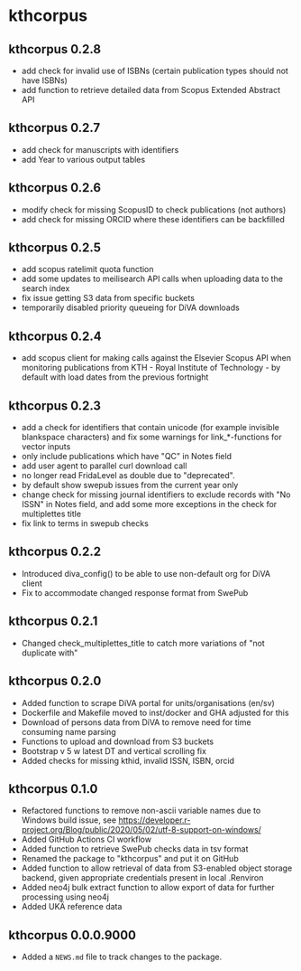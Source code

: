 # kthcorpus

## kthcorpus 0.2.8

* add check for invalid use of ISBNs (certain publication types should not have ISBNs)
* add function to retrieve detailed data from Scopus Extended Abstract API

## kthcorpus 0.2.7

* add check for manuscripts with identifiers
* add Year to various output tables

## kthcorpus 0.2.6

* modify check for missing ScopusID to check publications (not authors)
* add check for missing ORCID where these identifiers can be backfilled

## kthcorpus 0.2.5

* add scopus ratelimit quota function
* add some updates to meilisearch API calls when uploading data to the search index
* fix issue getting S3 data from specific buckets
* temporarily disabled priority queueing for DiVA downloads

## kthcorpus 0.2.4

* add scopus client for making calls against the Elsevier Scopus API when monitoring publications from KTH - Royal Institute of Technology - by default with load dates from the previous fortnight

## kthcorpus 0.2.3

* add a check for identifiers that contain unicode (for example invisible blankspace characters) and fix some warnings for link_*-functions for vector inputs
* only include publications which have "QC" in Notes field
* add user agent to parallel curl download call
* no longer read FridaLevel as double due to "deprecated".
* by default show swepub issues from the current year only
* change check for missing journal identifiers to exclude records with "No ISSN" in Notes field, and add some more exceptions in the check for multiplettes title
* fix link to terms in swepub checks

## kthcorpus 0.2.2

* Introduced diva_config() to be able to use non-default org for DiVA client
* Fix to accommodate changed response format from SwePub

## kthcorpus 0.2.1

* Changed check_multiplettes_title to catch more variations of "not duplicate with"

## kthcorpus 0.2.0

* Added function to scrape DiVA portal for units/organisations (en/sv)
* Dockerfile and Makefile moved to inst/docker and GHA adjusted for this
* Download of persons data from DiVA to remove need for time consuming name parsing
* Functions to upload and download from S3 buckets
* Bootstrap v 5 w latest DT and vertical scrolling fix
* Added checks for missing kthid, invalid ISSN, ISBN, orcid

## kthcorpus 0.1.0

* Refactored functions to remove non-ascii variable names due to Windows build issue, see https://developer.r-project.org/Blog/public/2020/05/02/utf-8-support-on-windows/
* Added GitHub Actions CI workflow
* Added function to retrieve SwePub checks data in tsv format
* Renamed the package to "kthcorpus" and put it on GitHub
* Added function to allow retrieval of data from S3-enabled object storage backend, given appropriate credentials present in local .Renviron
* Added neo4j bulk extract function to allow export of data for further processing using neo4j
* Added UKÄ reference data

## kthcorpus 0.0.0.9000

* Added a `NEWS.md` file to track changes to the package.
